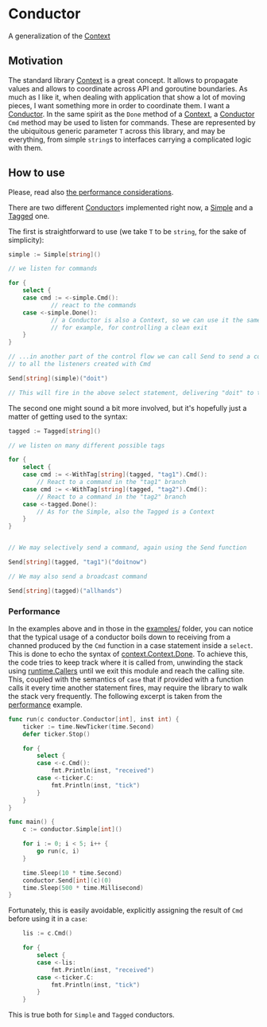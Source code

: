# Conductor

A generalization of the [Context][ctx]

## Motivation

The standard library [Context][ctx] is a great concept. It allows to propagate values
and allows to coordinate across API and goroutine boundaries. As much as I like it, when
dealing with application that show a lot of moving pieces, I want something more in
order to coordinate them. I want a [Conductor][cdct]. In the same spirit as the `Done`
method of a [Context][ctx], a [Conductor][cdct] `Cmd` method may be used to listen for
commands. These are represented by the ubiquitous generic parameter `T` across this
library, and may be everything, from simple `string`s to interfaces carrying a
complicated logic with them.

## How to use

Please, read also [the performance considerations](#performance).

There are two different [Conductor][cdct]s implemented right now, a [Simple][simple] and
a [Tagged][tagged] one.

The first is straightforward to use (we take `T` to be `string`, for the sake of
simplicity):

```go
simple := Simple[string]()

// we listen for commands

for {
	select {
	case cmd := <-simple.Cmd():
			// react to the commands
	case <-simple.Done():
			// a Conductor is also a Context, so we can use it the same way
			// for example, for controlling a clean exit
	}
}

// ...in another part of the control flow we can call Send to send a commands
// to all the listeners created with Cmd

Send[string](simple)("doit")

// This will fire in the above select statement, delivering "doit" to the first case
```

The second one might sound a bit more involved, but it's hopefully just a matter of
getting used to the syntax:

```go
tagged := Tagged[string]()

// we listen on many different possible tags

for {
	select {
	case cmd := <-WithTag[string](tagged, "tag1").Cmd():
		// React to a command in the "tag1" branch
	case cmd := <-WithTag[string](tagged, "tag2").Cmd():
		// React to a command in the "tag2" branch
	case <-tagged.Done():
		// As for the Simple, also the Tagged is a Context
	}
}


// We may selectively send a command, again using the Send function

Send[string](tagged, "tag1")("doitnow")

// We may also send a broadcast command

Send[string](tagged)("allhands")
```

### Performance

In the examples above and in those in the [examples/](./examples) folder, you can notice
that the typical usage of a conductor boils down to receiving from a channed produced by
the `Cmd` function in a case statement inside a `select`. This is done to echo the
syntax of [context.Context.Done][done]. To achieve this, the code tries to keep track
where it is called from, unwinding the stack using [runtime.Callers][callers] until we
exit this module and reach the calling site. This, coupled with the semantics of `case`
that if provided with a function calls it every time another statement fires, may
require the library to walk the stack very frequently. The following excerpt is taken
from the [performance][performance] example.

```go
func run(c conductor.Conductor[int], inst int) {
	ticker := time.NewTicker(time.Second)
	defer ticker.Stop()

	for {
		select {
		case <-c.Cmd():
			fmt.Println(inst, "received")
		case <-ticker.C:
			fmt.Println(inst, "tick")
		}
	}
}

func main() {
	c := conductor.Simple[int]()

	for i := 0; i < 5; i++ {
		go run(c, i)
	}

	time.Sleep(10 * time.Second)
	conductor.Send[int](c)(0)
	time.Sleep(500 * time.Millisecond)
}
```
Fortunately, this is easily avoidable, explicitly assigning the result of `Cmd` before
using it in a `case`:

```go
	lis := c.Cmd()

	for {
		select {
		case <-lis:
			fmt.Println(inst, "received")
		case <-ticker.C:
			fmt.Println(inst, "tick")
		}
	}
```

This is true both for `Simple` and `Tagged` conductors.

[ctx]: https://pkg.go.dev/context#Context
[done]: https://pkg.go.dev/context#Context.Done
[callers]: https://pkg.go.dev/runtime#Callers
[cdct]: ./conductor.go
[simple]: ./simple.go
[tagged]: ./tagged.go
[performance]: ./examples/performance/main.go


<!-- vim:set ft=markdown tw=88: -->
